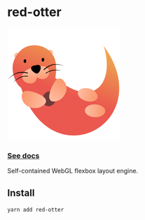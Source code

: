 # red-otter

![Logo](.github/assets/logo.png)

### [See docs](https://red-otter.dev)

Self-contained WebGL flexbox layout engine.

## Install

```
yarn add red-otter
```
